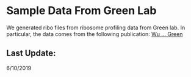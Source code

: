 # Sample Data From Green Lab

We generated ribo files from ribosome profiling data from Green lab.
In particular, the data comes from the following publication:
[Wu ... Green](https://www.sciencedirect.com/science/article/pii/S1097276518310633?via%3Dihub)

## Last Update:

6/10/2019
